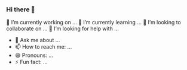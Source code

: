 ### Hi there 👋

🔭 I’m currently working on ...
🌱 I’m currently learning ...
👯 I’m looking to collaborate on ...
🤔 I’m looking for help with ...
- 💬 Ask me about ...
- 📫 How to reach me: ...
- 😄 Pronouns: ...
- ⚡ Fun fact: ...

